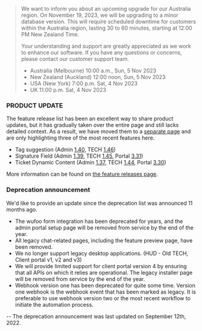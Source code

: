 > We want to inform you about an upcoming upgrade for our Australia region. On November 19, 2023, we will be upgrading to a minor database version. This will require scheduled downtime for customers within the Australia region, lasting 30 to 60 minutes, starting at 12:00 PM New Zealand Time.
>
> Your understanding and support are greatly appreciated as we work to enhance our software. If you have any questions or concerns, please contact our customer support team.
>
> * Australia (Melbourne) 10:00 a.m., Sun, 5 Nov 2023
> * New Zealand (Auckland) 12:00 noon, Sun, 5 Nov 2023
> * USA (New York) 7:00 p.m. Sat, 4 Nov 2023
> * UK 11:00 p.m. Sat, 4 Nov 2023

### PRODUCT UPDATE

The feature release list has been an excellent way to share product updates, but it has gradually taken over the entire page and still lacks detailed context. As a result, we have moved them to a [separate page](/configs/release-notes/feature-releases) and are only highlighting three of the most recent features here. 

* Tag suggestion (Admin [1.40](/configs/release-notes/admin/v1.40.1), TECH [1.46](/configs/release-notes/tech/v1.46))
* Signature Field (Admin [1.39](/configs/release-notes/admin/v1.39.1), TECH [1.45](/configs/release-notes/tech/v1.45), Portal [3.31](/configs/release-notes/portal/v3.31))
* Ticket Dynamic Content (Admin [1.37](/configs/release-notes/admin/v1.37.1), TECH [1.44](/configs/release-notes/tech/v1.44), Portal [3.30](/configs/release-notes/portal/v3.30))

More information can be found on [the feature releases page](/configs/release-notes/feature-releases). 

### Deprecation announcement

We'd like to provide an update since the deprecation list was announced 11 months ago. 

* The wufoo form integration has been deprecated for years, and the admin portal setup page will be removed from service by the end of the year. 
* All legacy chat-related pages, including the feature preview page, have been removed.
* We no longer support legacy desktop applications. (HUD - Old TECH, Client portal v1, v2 and v3)
* We will provide limited support for client portal version 4 by ensuring that all APIs on which it relies are operational. The legacy installer page will be removed from service by the end of the year.
* Webhook version one has been deprecated for quite some time. Version one webhook is the webhook event that has been marked as legacy. It is preferable to use webhook version two or the most recent workflow to initiate the automation process.

-- The deprecation announcement was last updated on September 12th, 2022. 
